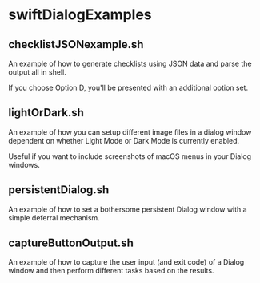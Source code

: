 # swiftDialogExamples
## checklistJSONexample.sh
An example of how to generate checklists using JSON data and parse the output all in shell.

If you choose Option D, you'll be presented with an additional option set.

## lightOrDark.sh
An example of how you can setup different image files in a dialog window dependent on whether Light Mode or Dark Mode is currently enabled.

Useful if you want to include screenshots of macOS menus in your Dialog windows.

## persistentDialog.sh
An example of how to set a bothersome persistent Dialog window with a simple deferral mechanism.

## captureButtonOutput.sh
An example of how to capture the user input (and exit code) of a Dialog window and then perform different tasks based on the results.
